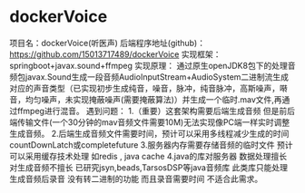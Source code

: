 ﻿# dockerVoice
项目名：dockerVoice(听医声)
后端程序地址(github)：https://github.com/15013717489/dockerVoice
实现框架：springboot+javax.sound+ffmpeg
实现原理：
通过原生openJDK8包下的处理音频包javax.Sound生成一段音频AudioInputStream+AudioSystem二进制流生成对应的声音类型（已实现初步生成纯音，噪音，脉冲，纯音脉冲，高斯噪声，啭音，均匀噪声，未实现掩蔽噪声(需要掩蔽算法)）并生成一个临时.mav文件,再通过ffmpeg进行混音。
遇到问题：
1.（重要）这套架构需要后端生成音频 但是前后端传输文件(一个30分钟的mav音频文件需要10M)无法实现像PC端一样实时调整生成音频。
2.后端生成音频文件需要时间，预计可以采用多线程减少生成的时间countDownLatch或completefuture
3.服务器内存需要存储音频的临时文件 预计可以采用缓存技术处理 如redis , java cache
4.java的库对服务器 数据处理擅长 对生成音频不擅长 已研究jsyn,beads,TarsosDSP等java音频库 此类库只能处理生成音频后录音 没有转二进制的功能 而且录音需要时间 不适合此需求。
